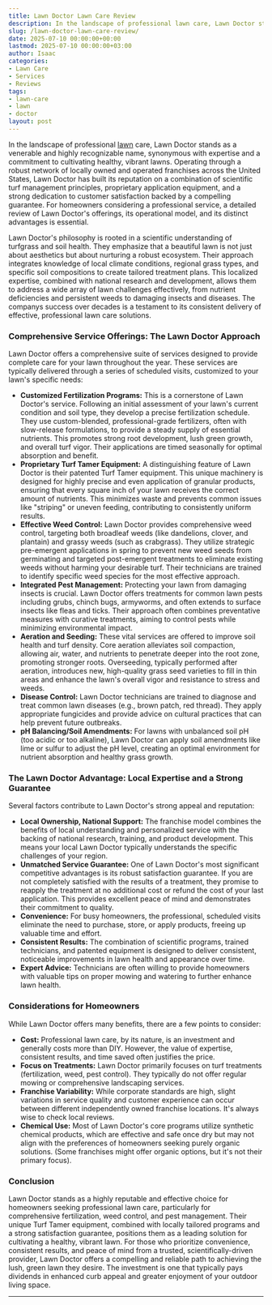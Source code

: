 ```yaml
---
title: Lawn Doctor Lawn Care Review
description: In the landscape of professional lawn care, Lawn Doctor stands as a venerable and highly recognizable name, synonymous with expertise and a commitment to...
slug: /lawn-doctor-lawn-care-review/
date: 2025-07-10 00:00:00+00:00
lastmod: 2025-07-10 00:00:00+03:00
author: Isaac
categories:
- Lawn Care
- Services
- Reviews
tags:
- lawn-care
- lawn
- doctor
layout: post
---
```

In the landscape of professional [lawn](https://pestpolicy.com/10-essential-lawn-and-garden-tools-for-fall/) care, Lawn Doctor stands as a venerable and highly recognizable name, synonymous with expertise and a commitment to cultivating healthy, vibrant lawns. Operating through a robust network of locally owned and operated franchises across the United States, Lawn Doctor has built its reputation on a combination of scientific turf management principles, proprietary application equipment, and a strong dedication to customer satisfaction backed by a compelling guarantee. For homeowners considering a professional service, a detailed review of Lawn Doctor's offerings, its operational model, and its distinct advantages is essential.

Lawn Doctor's philosophy is rooted in a scientific understanding of turfgrass and soil health. They emphasize that a beautiful lawn is not just about aesthetics but about nurturing a robust ecosystem. Their approach integrates knowledge of local climate conditions, regional grass types, and specific soil compositions to create tailored treatment plans. This localized expertise, combined with national research and development, allows them to address a wide array of lawn challenges effectively, from nutrient deficiencies and persistent weeds to damaging insects and diseases. The companys success over decades is a testament to its consistent delivery of effective, professional lawn care solutions.

### Comprehensive Service Offerings: The Lawn Doctor Approach

Lawn Doctor offers a comprehensive suite of services designed to provide complete care for your lawn throughout the year. These services are typically delivered through a series of scheduled visits, customized to your lawn's specific needs:

* **Customized Fertilization Programs:** This is a cornerstone of Lawn Doctor's service. Following an initial assessment of your lawn's current condition and soil type, they develop a precise fertilization schedule. They use custom-blended, professional-grade fertilizers, often with slow-release formulations, to provide a steady supply of essential nutrients. This promotes strong root development, lush green growth, and overall turf vigor. Their applications are timed seasonally for optimal absorption and benefit.
* **Proprietary Turf Tamer Equipment:** A distinguishing feature of Lawn Doctor is their patented Turf Tamer equipment. This unique machinery is designed for highly precise and even application of granular products, ensuring that every square inch of your lawn receives the correct amount of nutrients. This minimizes waste and prevents common issues like "striping" or uneven feeding, contributing to consistently uniform results.
* **Effective Weed Control:** Lawn Doctor provides comprehensive weed control, targeting both broadleaf weeds (like dandelions, clover, and plantain) and grassy weeds (such as crabgrass). They utilize strategic pre-emergent applications in spring to prevent new weed seeds from germinating and targeted post-emergent treatments to eliminate existing weeds without harming your desirable turf. Their technicians are trained to identify specific weed species for the most effective approach.
* **Integrated Pest Management:** Protecting your lawn from damaging insects is crucial. Lawn Doctor offers treatments for common lawn pests including grubs, chinch bugs, armyworms, and often extends to surface insects like fleas and ticks. Their approach often combines preventative measures with curative treatments, aiming to control pests while minimizing environmental impact.
* **Aeration and Seeding:** These vital services are offered to improve soil health and turf density. Core aeration alleviates soil compaction, allowing air, water, and nutrients to penetrate deeper into the root zone, promoting stronger roots. Overseeding, typically performed after aeration, introduces new, high-quality grass seed varieties to fill in thin areas and enhance the lawn's overall vigor and resistance to stress and weeds.
* **Disease Control:** Lawn Doctor technicians are trained to diagnose and treat common lawn diseases (e.g., brown patch, red thread). They apply appropriate fungicides and provide advice on cultural practices that can help prevent future outbreaks.
* **pH Balancing/Soil Amendments:** For lawns with unbalanced soil pH (too acidic or too alkaline), Lawn Doctor can apply soil amendments like lime or sulfur to adjust the pH level, creating an optimal environment for nutrient absorption and healthy grass growth.

### The Lawn Doctor Advantage: Local Expertise and a Strong Guarantee

Several factors contribute to Lawn Doctor's strong appeal and reputation:

* **Local Ownership, National Support:** The franchise model combines the benefits of local understanding and personalized service with the backing of national research, training, and product development. This means your local Lawn Doctor typically understands the specific challenges of your region.
* **Unmatched Service Guarantee:** One of Lawn Doctor's most significant competitive advantages is its robust satisfaction guarantee. If you are not completely satisfied with the results of a treatment, they promise to reapply the treatment at no additional cost or refund the cost of your last application. This provides excellent peace of mind and demonstrates their commitment to quality.
* **Convenience:** For busy homeowners, the professional, scheduled visits eliminate the need to purchase, store, or apply products, freeing up valuable time and effort.
* **Consistent Results:** The combination of scientific programs, trained technicians, and patented equipment is designed to deliver consistent, noticeable improvements in lawn health and appearance over time.
* **Expert Advice:** Technicians are often willing to provide homeowners with valuable tips on proper mowing and watering to further enhance lawn health.

### Considerations for Homeowners

While Lawn Doctor offers many benefits, there are a few points to consider:

* **Cost:** Professional lawn care, by its nature, is an investment and generally costs more than DIY. However, the value of expertise, consistent results, and time saved often justifies the price.
* **Focus on Treatments:** Lawn Doctor primarily focuses on turf treatments (fertilization, weed, pest control). They typically do not offer regular mowing or comprehensive landscaping services.
* **Franchise Variability:** While corporate standards are high, slight variations in service quality and customer experience can occur between different independently owned franchise locations. It's always wise to check local reviews.
* **Chemical Use:** Most of Lawn Doctor's core programs utilize synthetic chemical products, which are effective and safe once dry but may not align with the preferences of homeowners seeking purely organic solutions. (Some franchises might offer organic options, but it's not their primary focus).

### Conclusion

Lawn Doctor stands as a highly reputable and effective choice for homeowners seeking professional lawn care, particularly for comprehensive fertilization, weed control, and pest management. Their unique Turf Tamer equipment, combined with locally tailored programs and a strong satisfaction guarantee, positions them as a leading solution for cultivating a healthy, vibrant lawn. For those who prioritize convenience, consistent results, and peace of mind from a trusted, scientifically-driven provider, Lawn Doctor offers a compelling and reliable path to achieving the lush, green lawn they desire. The investment is one that typically pays dividends in enhanced curb appeal and greater enjoyment of your outdoor living space.

---